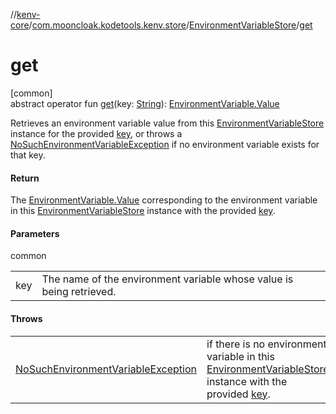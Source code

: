 //[kenv-core](../../../index.md)/[com.mooncloak.kodetools.kenv.store](../index.md)/[EnvironmentVariableStore](index.md)/[get](get.md)

# get

[common]\
abstract operator fun [get](get.md)(key: [String](https://kotlinlang.org/api/latest/jvm/stdlib/kotlin/-string/index.html)): [EnvironmentVariable.Value](../../com.mooncloak.kodetools.kenv/-environment-variable/-value/index.md)

Retrieves an environment variable value from this [EnvironmentVariableStore](index.md) instance for the provided [key](get.md), or throws a [NoSuchEnvironmentVariableException](../../com.mooncloak.kodetools.kenv.exception/-no-such-environment-variable-exception/index.md) if no environment variable exists for that key.

#### Return

The [EnvironmentVariable.Value](../../com.mooncloak.kodetools.kenv/-environment-variable/-value/index.md) corresponding to the environment variable in this [EnvironmentVariableStore](index.md) instance with the provided [key](get.md).

#### Parameters

common

| | |
|---|---|
| key | The name of the environment variable whose value is being retrieved. |

#### Throws

| | |
|---|---|
| [NoSuchEnvironmentVariableException](../../com.mooncloak.kodetools.kenv.exception/-no-such-environment-variable-exception/index.md) | if there is no environment variable in this [EnvironmentVariableStore](index.md) instance with the provided [key](get.md). |
